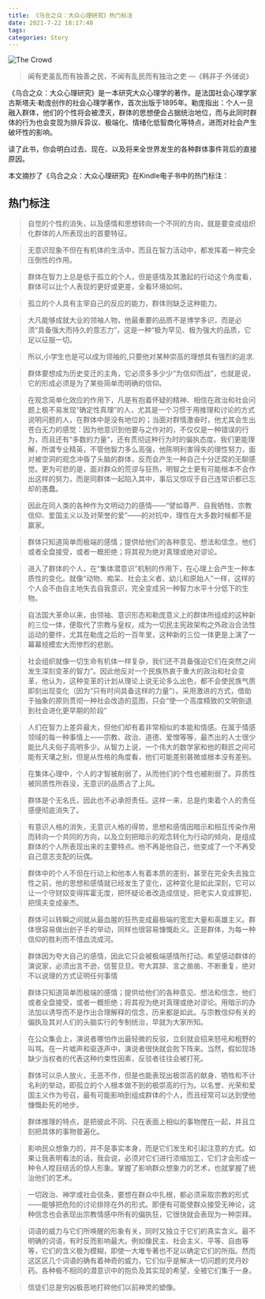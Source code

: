 ```yaml
---
title: 《乌合之众：大众心理研究》热门标注
date: 2021-7-22 18:17:40
tags:
categories: Story
---
```


![The Crowd](https://p1.qhimg.com/t016f1e762c0161d220.jpg)

> 闻有吏虽乱而有独善之民，不闻有乱民而有独治之吏 
                    —《韩非子·外储说》

《乌合之众：大众心理研究》是一本研究大众心理学的著作。是法国社会心理学家古斯塔夫·勒庞创作的社会心理学著作，首次出版于1895年。勒庞指出：个人一旦融入群体，他们的个性将会被湮灭，群体的思想便会占据统治地位，而与此同时群体的行为也会变现为排斥异议、极端化、情绪化低智商化等特点，进而对社会产生破坏性的影响。

读了此书，你会明白过去、现在、以及将来全世界发生的各种群体事件背后的直接原因。

本文摘抄了《乌合之众：大众心理研究》在Kindle电子书中的热门标注：

<!--more-->

## 热门标注

> 自觉的个性的消失，以及感情和思想转向一个不同的方向，就是要变成组织化群体的人所表现出的首要特征。

> 无意识现象不但在有机体的生活中，而且在智力活动中，都发挥着一种完全压倒性的作用。

> 群体在智力上总是低于孤立的个人，但是感情及其激起的行动这个角度看，群体可以比个人表现的更好或更差，全看环境如何。

> 孤立的个人具有主宰自己的反应的能力，群体则缺乏这种能力。

> 大凡能够成就大业的领袖人物，他最重要的品质不是博学多识，而是必须“具备强大而持久的意志力”，这是一种“极为罕见、极为强大的品质，它足以征服一切。

> 所以,小学生也是可以成为领袖的,只要他对某种崇高的理想具有强烈的追求.

> 群体要想成为历史变迁的主角，它必须多多少少“为信仰而战”，也就是说，它的形成必须是为了某些简单而明确的信仰。

> 在观念简单化效应的作用下，凡是有抱着怀疑的精神、相信在政治和社会问题上极不易发现“确定性真理”的人，尤其是一个习惯于用推理和讨论的方式说明问题的人，在群体中是没有地位的；当面对群情激奋时，他尤其会生出苍白无力的感觉：因为他意识到他要与之作对的，不仅仅是一种错误的行为，而且还有“多数的力量”，还有贯彻这种行为时的偏执态度。我们更能理解，所谓专业精英，不管他智力多么高强，他陈明利害得失的理性努力，面对被空洞的观念冲昏了头脑的群体，反而会产生一种自己十分迂腐的无聊感觉。更为可悲的是，面对群众的荒谬与狂热，明智之士更有可能根本不会作出这样的努力，而是同群体一起陷入其中，事后又惊叹于自己连常识都已忘却的愚蠢。

> 因此在同人类的各种作为文明动力的感情——“譬如尊严、自我牺牲、宗教信仰、爱国主义以及对荣誉的爱”——的对抗中，理性在大多数时候都不是赢家。

> 群体只知道简单而极端的感情；提供给他们的各种意见、想法和信念，他们或者全盘接受，或者一概拒绝；将其视为绝对真理或绝对谬论。

> 进入了群体的个人，在“集体潜意识”机制的作用下，在心理上会产生一种本质性的变化。就像“动物、痴呆、社会主义者、幼儿和原始人”一样，这样的个人会不由自主地失去自我意识，完全变成另一种智力水平十分低下的生物。

> 自法国大革命以来，由领袖、意识形态和勒庞意义上的群体所组成的这种新的三位一体，便取代了宗教与皇权，成为一切民主宪政架构之外政治合法性运动的要件，尤其在勒庞之后的一百年里，这种新的三位一体更是上演了一幕幕规模宏大而惨烈的悲剧。

> 社会组织就像一切生命有机体一样复杂，我们还不具备强迫它们在突然之间发生深刻变革的智力”。因此他反对一个民族热衷于重大的政治和社会变革，他认为，这种变革的计划从理论上说无论多么出色，都不会使民族气质即刻出现变化（因为“只有时间具备这样的力量”）。采用激进的方式，借助于抽象的原则贯彻一种社会改造的蓝图，只会“使一个高度精致的文明倒退到社会进化更早期的阶段”

> 人们在智力上差异最大，但他们却有着非常相似的本能和情感。在属于情感领域的每一种事情上——宗教、政治、道德、爱憎等等，最杰出的人士很少能比凡夫俗子高明多少。从智力上说，一个伟大的数学家和他的鞋匠之间可能有天壤之别，但是从性格的角度看，他们可能差别甚微或根本没有差别。

> 在集体心理中，个人的才智被削弱了，从而他们的个性也被削弱了。异质性被同质性所吞没，无意识的品质占了上风。

> 群体是个无名氏，因此也不必承担责任。这样一来，总是约束着个人的责任感便彻底消失了。

> 有意识人格的消失，无意识人格的得势，思想和感情因暗示和相互传染作用而转向一个共同的方向，以及立刻把暗示的观念转化为行动的倾向，是组成群体的个人所表现出来的主要特点。他不再是他自己，他变成了一个不再受自己意志支配的玩偶。

> 群体中的个人不但在行动上和他本人有着本质的差别，甚至在完全失去独立性之前，他的思想和感情就已经发生了变化，这种变化是如此深刻，它可以让一个守财奴变得挥霍无度，把怀疑论者改造成信徒，把老实人变成罪犯，把懦夫变成豪杰。

> 群体可以转瞬之间就从最血腥的狂热变成最极端的宽宏大量和英雄主义。群体很容易做出刽子手的举动，同样也很容易慷慨赴义。正是群体，为每一种信仰的胜利而不惜血流成河。

> 群体因为夸大自己的感情，因此它只会被极端感情所打动。希望感动群体的演说家，必须出言不逊，信誓旦旦。夸大其辞、言之凿凿、不断重复，绝对不以说理的方式证明任何事情

> 群体只知道简单而极端的感情；提供给他们的各种意见、想法和信念，他们或者全盘接受，或者一概拒绝；将其视为绝对真理或绝对谬论。用暗示的办法加以诱导而不是作出合理解释的信念，历来都是如此。与宗教信仰有关的偏执及其对人们的头脑实行的专制统治，早就为大家所知。

> 在公众集会上，演说者哪怕作出最轻微的反驳，立刻就会招来怒吼和粗野的叫骂。在一片嘘声和驱逐声中，演说者很快就会败下阵来。当然，假如现场缺少当权者的代表这种约束性因素，反驳者往往会被打死。

> 群体可以杀人放火，无恶不作，但是也能表现出极崇高的献身、牺牲和不计名利的举动，即孤立的个人根本做不到的极崇高的行为。以名誉、光荣和爱国主义作为号召，最有可能影响到组成群体的个人，而且经常可以达到使他慷慨赴死的地步。

> 群体推理的特点，是把彼此不同、只在表面上相似的事物搅在一起，并且立刻把具体的事物普遍化。

> 影响民众想象力的，并不是事实本身，而是它们发生和引起注意的方式。如果让我表明看法的话，我会说，必须对它们进行浓缩加工，它们才会形成一种令人瞠目结舌的惊人形象。掌握了影响群众想象力的艺术，也就掌握了统治他们的艺术。

> 一切政治、神学或社会信条，要想在群众中扎根，都必须采取宗教的形式——能够把危险的讨论排除在外的形式。即便有可能使群众接受无神论，这种信念也会表现出宗教情感中所有的偏执狂，它很快就会表现为一种崇拜。

> 词语的威力与它们所唤醒的形象有关，同时又独立于它们的真实含义。最不明确的词语，有时反而影响最大。例如像民主、社会主义、平等、自由等等，它们的含义极为模糊，即使一大堆专著也不足以确定它们的所指。然而这区区几个词语的确有着神奇的威力，它们似乎是解决一切问题的灵丹妙药。各种极不相同的潜意识中的抱负及其实现的希望，全被它们集于一身。

> 信徒们总是穷凶极恶地打碎他们以前神灵的塑像。
